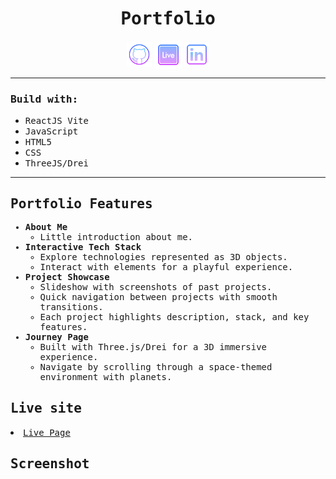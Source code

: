 <h1 align="center"><samp>Portfolio</samp> </h1>
<p align="center"> 
  <a href="https://github.com/xoFrey" target="_blank" target="_blank" rel="noopener noreferrer"> <img width="40" align="center" src="./public/img/github.png"/></a>
  <a href="https://portfolio.izel-acar.de" target="_blank" target="_blank" > <img width="45" align="center" src="./public/img/livepage.png"/></a>
  <a href="https://www.linkedin.com/in/izelacar/" target="_blank" target="_blank" rel="noopener noreferrer"> <img width="40" align="center" src="./public/img/linkedin.png"/></a>
</p>


<hr/>

<h3><samp>Build with:</samp></h3>
<ul>
<li><samp>ReactJS Vite</samp></li>
<li><samp>JavaScript</samp></li>
<li><samp>HTML5</samp></li>
<li><samp>CSS</samp></li>
<li><samp>ThreeJS/Drei</samp></li>
</ul>

<hr/>

<samp>
  <h2>Portfolio Features</h2>
  <ul>
    <li>
      <strong>About Me</strong>
      <ul>
        <li>Little introduction about me.</li>
      </ul>
    </li>
    <li>
      <strong>Interactive Tech Stack</strong>
      <ul>
        <li>Explore technologies represented as 3D objects.</li>
        <li>Interact with elements for a playful experience.</li>
      </ul>
    </li>
    <li>
      <strong>Project Showcase</strong>
      <ul>
        <li>Slideshow with screenshots of past projects.</li>
        <li>Quick navigation between projects with smooth transitions.</li>
        <li>Each project highlights description, stack, and key features.</li>
      </ul>
    </li>
    <li>
      <strong>Journey Page</strong>
      <ul>
        <li>Built with Three.js/Drei for a 3D immersive experience.</li>
        <li>Navigate by scrolling through a space-themed environment with planets.</li>
      </ul>
    </li>
  </ul>
</samp>


<h2><samp>Live site</samp></h2>
<li><samp><a href="https://portfolio.izel-acar.de" target="_blank" rel="noopener noreferrer">Live Page</a></samp></li>

<h2><samp>Screenshot</samp></h2>

